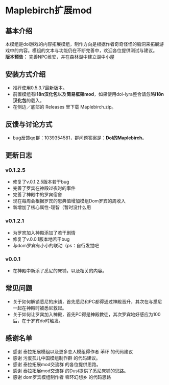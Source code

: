 # Maplebirch扩展mod

## 基本介绍
本模组是dol游戏的内容拓展模组，制作方向是根据作者奇奇怪怪的脑洞来拓展游戏中的内容。模组的文本与功能仍在不断完善中，欢迎各位提供测试与建议。<br>
**版本预告：** 完善NPC维安，并在森林湖中建立湖中小屋
## 安装方式介绍
+ 推荐使用0.5.3.7最新版本。<br>
+ 前置模组有**i18n汉化包**以及**简易框架mod**，如果使用dol-lyra整合请忽略**i18n汉化包**的载入。<br>
+ 在侧边／底部的 Releases 里下载 Maplebirch.zip。
## 反馈与讨论方式
+ bug反馈qq群：1039354581，群问题答案是：**Dol的Maplebirch**。
## 更新日志
### v0.1.2.5
+ 修复了v.0.1.2.5版本若干bug<br>
+ 完善了罗宾在神殿过夜时的事件<br>
+ 完善了神殿中的罗宾宿舍<br>
+ 现在每周会根据罗宾的恩典值增加模组Dom罗宾的周收入<br>
+ 新增加了核心属性-理智（暂时没什么用
### v0.1.2.1
+ 为罗宾加入神殿添加了若干剧情<br>
+ 修复了v.0.0.1版本地若干bug<br>
+ 与dom罗宾有小小的联动（ps：自行发觉吧<br>
### v0.0.1
+ 在神殿中新添了悉尼的床铺，以及相关的内容。
## 常见问题
+ 关于如何解锁悉尼的床铺，首先悉尼和PC都得通过神殿晋升，其次在与悉尼一起在神殿时被悉尼救起。<br>
+ 关于如何让罗宾加入神殿，首先PC得是神殿教徒，其次罗宾地好感应为100后，在于罗宾do时触发。
## 感谢名单
+ 感谢 泰拉拓展模组以及更多恋人模组得作者 苯环 的代码建议<br>
+ 感谢 污度孤儿中国模组制作群 的代码建议。<br>
+ 感谢 泰拉拓展mod交流群 的各位提供思路。<br>
+ 感谢 泰拉拓展mod交流群 的Dust提供了悉尼床铺的思路。<br>
+ 感谢 dom罗宾模组制作者 零环幻想乡 的代码思路
